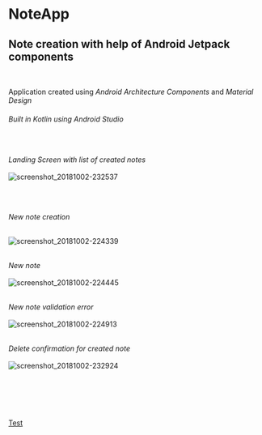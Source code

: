 # NoteApp

## Note creation with help of Android Jetpack components </br>
</br>

Application created using *Android Architecture Components* and *Material Design*

###### Built in Kotlin using Android Studio</br>
</br>

*Landing Screen with list of created notes* </br></br>
![screenshot_20181002-232537](https://user-images.githubusercontent.com/39777674/46367332-dc6a0900-c69a-11e8-9e1d-f9d6fd7ea68c.png)

</br></br>

*New note creation*</br></br>

![screenshot_20181002-224339](https://user-images.githubusercontent.com/39777674/46365312-e1788980-c695-11e8-9fcf-e8e253d637ea.png)
</br></br>

*New note*</br></br>
![screenshot_20181002-224445](https://user-images.githubusercontent.com/39777674/46365357-079e2980-c696-11e8-93ef-7838e6a32455.png)
</br></br>

*New note validation error*</br></br>
![screenshot_20181002-224913](https://user-images.githubusercontent.com/39777674/46365415-2d2b3300-c696-11e8-8c84-9b9f2496e9b0.png)
</br></br>

*Delete confirmation for created note*</br></br>
![screenshot_20181002-232924](https://user-images.githubusercontent.com/39777674/46367451-3965bf00-c69b-11e8-9d8a-8fea4dfda6b4.png)



</br></br>

<br><br>
[Test](https://sreeharikv112.github.io/NoteApp/docs/index.html)

